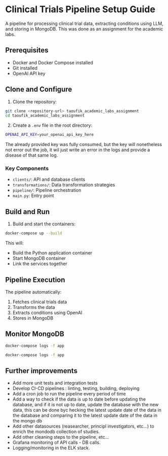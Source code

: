 # Clinical Trials Pipeline Setup Guide

A pipeline for processing clinical trial data, extracting conditions using LLM, and storing in MongoDB. This was done as an assignment for the academic labs.

## Prerequisites
- Docker and Docker Compose installed
- Git installed
- OpenAI API key

## Clone and Configure
1. Clone the repository:

```bash
git clone <repository-url> taoufik_academic_labs_assignment
cd taoufik_academic_labs_assignment
```
2. Create a `.env` file in the root directory:

```bash
OPENAI_API_KEY=your_openai_api_key_here
```
The already provided key was fully consumed, but the key will nonetheless not error out the job, it wil just write an error in the logs and provide a disease of that same log.


### Key Components
- `clients/`: API and database clients
- `transformations/`: Data transformation strategies
- `pipeline/`: Pipeline orchestration
- `main.py`: Entry point

## Build and Run
1. Build and start the containers:

```bash
docker-compose up --build
```

This will:
- Build the Python application container
- Start MongoDB container
- Link the services together

## Pipeline Execution
The pipeline automatically:
1. Fetches clinical trials data
2. Transforms the data
3. Extracts conditions using OpenAI
4. Stores in MongoDB

## Monitor MongoDB

```bash
docker-compose logs -f app
```

```bash
docker-compose logs -f app
```

## Further improvements
* Add more unit tests and integration tests
* Develop CI-CD pipelines : linting, testing, building, deploying
* Add a cron job to run the pipeline every period of time
* Add a way to check if the data is up to date before updating the database, and if it is not up to date, update the database with the new data, this can be done byc hecking the latest update date of the data in the database and comparing it to the latest update date of the data in the mongo db
* Add other datasources (reasearcher, principl investigators, etc...) to enrich the mondodb collection of studies.
* Add other cleaning steps to the pipeline, etc...
* Grafana monitoring of API calls - DB calls.
* Logging/monitoring in the ELK stack.